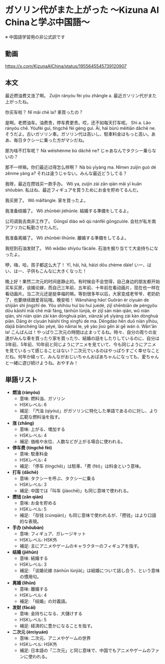 # ガソリン代がまた上がった 〜Kizuna AI Chinaと学ぶ中国語〜
※ 中国語学習用の非公式訳です

## 動画
https://x.com/KizunaAIChina/status/1955645545739120907

## 本文

最近燃油费又涨了啊。
Zuìjìn rányóu fèi yòu zhǎngle a.
最近ガソリン代がまた上がったね。

你买车啦？
Nǐ mǎi chē la?
車買ったの？

是啊。老燃油车。油费贵，停车费更贵。哎，还不如每天打车呢。
Shì a. Lǎo rányóu chē. Yóufèi guì, tíngchē fèi gèng guì. Āi, hái bùrú měitiān dǎchē ne.
そうだよ。古いガソリン車。ガソリン代は高いし、駐車料金はもっと高い。ああ、毎日タクシーに乗った方がマシだね。

那为啥不打车呢？
Nà wéishénme bù dǎchē ne?
じゃあなんでタクシー乗らないの？

那不一样嘛。你们最近过得怎么样啊？
Nà bù yīyàng ma. Nǐmen zuìjìn guò dé zěnme yàng a?
それは違うじゃない。みんな最近どうしてる？

我呀，最近在攒钱买一款手办。
Wǒ ya, zuìjìn zài zǎn qián mǎi yī kuǎn shǒubàn.
私はね、最近フィギュアを買うためにお金を貯めてるんだ。

我买房了。
Wǒ mǎifángle.
家を買ったよ。

我准备结婚了。
Wǒ zhǔnbèi jiéhūnle.
結婚する準備をしてるよ。

公司调我去南非工作了。
Gōngsī diào wǒ qù nánfēi gōngzuòle.
会社が私を南アフリカに転勤させたんだ。

我准备离婚了。
Wǒ zhǔnbèi líhūnle.
離婚する準備をしてるよ。

我挖到石油发财了。
Wǒ wādào shíyóu fācáile.
石油を掘り当てて大金持ちになったよ。

咿，嗨，哈，孩子都这么大了！
Yī, hāi, hā, háizi dōu zhème dàle!
いー、はい、はー、子供もこんなに大きくなった！

晚上好！果然二次元的时间是静止的。有时候会不会觉得，自己身边的朋友都开始买车买房，谈婚论嫁，而自己三年前、五年前、十年前在看动画片，现在也一样在看动画片。当二次元还是挺幸福的嘛。等到很多年以后，大家变成老爷爷、老奶奶了，也要继续跟爱哥玩哦。晚安啦！
Wǎnshàng hǎo! Guǒrán èr cìyuán de shíjiān shì jìngzhǐ de. Yǒu shíhòu huì bù huì juédé, zìjǐ shēnbiān de péngyǒu dōu kāishǐ mǎi chē mǎi fáng, tánhūn lùnjià, ér zìjǐ sān nián qián, wǔ nián qián, shí nián qián zài kàn dònghuà piàn, xiànzài yě yīyàng zài kàn dònghuà piàn. Dāng èr cìyuán háishì tǐng xìngfú de ma. Děngdào hěn duō nián yǐhòu, dàjiā biànchéng lǎo yéyé, lǎo nǎinai le, yě yào jìxù gēn ài gē wán ó. Wǎn'ān la!
こんばんは！やっぱり二次元の時間は止まってるね。時々、自分の周りの友達がみんな車を買ったり家を買ったり、結婚の話をしたりしているのに、自分は3年前、5年前、10年前と同じようにアニメを見ていて、今も同じようにアニメを見ているって感じることはない？二次元でいるのはやっぱりすごく幸せなことだね。何年か経って、みんながおじいちゃんおばあちゃんになっても、愛ちゃんと一緒に遊び続けようね。おやすみ！

## 単語リスト

* **燃油 (rányóu)**
    * 意味: 燃料油、ガソリン
    * HSKレベル: 6
    * 補足: 「汽油 (qìyóu)」がガソリンに特化した単語であるのに対し、より広範な燃料油を指す。
* **涨 (zhǎng)**
    * 意味: 上がる、増加する
    * HSKレベル: 4
    * 補足: 価格や水位、人数などが上がる場合に使われる。
* **停车费 (tíngchē fèi)**
    * 意味: 駐車料金
    * HSKレベル: 4
    * 補足: 「停车 (tíngchē)」は駐車、「费 (fèi)」は料金という意味。
* **打车 (dǎchē)**
    * 意味: タクシーを呼ぶ、タクシーに乗る
    * HSKレベル: 3
    * 補足: 中国では「叫车 (jiàochē)」も同じ意味で使われる。
* **攒钱 (zǎn qián)**
    * 意味: お金を貯める
    * HSKレベル: 5
    * 補足: 「存钱 (cúnqián)」も同じ意味で使われるが、「攒钱」はより口語的な表現。
* **手办 (shǒubàn)**
    * 意味: フィギュア、ガレージキット
    * HSKレベル: HSK外
    * 補足: 主にアニメやゲームのキャラクターのフィギュアを指す。
* **结婚 (jiéhūn)**
    * 意味: 結婚する
    * HSKレベル: 3
    * 補足: 「谈婚论嫁 (tánhūn lùnjià)」は結婚について話し合う、という意味の慣用句。
* **离婚 (líhūn)**
    * 意味: 離婚する
    * HSKレベル: 4
    * 補足: 「结婚」の対義語。
* **发财 (fācái)**
    * 意味: 金持ちになる、大儲けする
    * HSKレベル: 5
    * 補足: 経済的に豊かになることを指す。
* **二次元 (èrcìyuán)**
    * 意味: 二次元、アニメやゲームの世界
    * HSKレベル: HSK外
    * 補足: 日本語の「二次元」と同じ意味で、中国でもアニメやゲームのファンに使われる。
